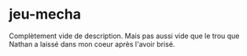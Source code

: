 # jeu-mecha
Complètement vide de description. Mais pas aussi vide que le trou que Nathan a laissé dans mon coeur après l'avoir brisé.
